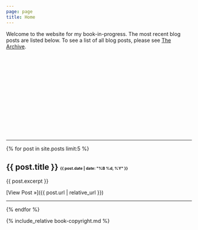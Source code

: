 ```yaml
---
page: page
title: Home
---
```


Welcome to the website for my book-in-progress. The most recent blog posts are listed below. To see a list of all blog posts, please see [The Archive](archive.html).

<div class="parallax-window" style="min-height:200px;" data-parallax="scroll" data-image-src='{{ "/assets/images/book-single-scroll.jpg" | relative_url }}'></div><br/>

<hr/>

{% for post in site.posts limit:5 %}

## {{ post.title }} <span style='font-size:0.5em;'>{{ post.date | date: "%B %d, %Y" }}</span>
  
{{ post.excerpt }}

[View Post &raquo;]({{ post.url | relative_url }})

<hr/>

{% endfor %}


<!-- --------------- -->
<!-- Edit the `manuscript/site-copyright.md` file to suit your needs -->
<!-- --------------- -->

{% include_relative book-copyright.md %}

<script src='{{ "/assets/script/3rd-party/parallax.js" | relative_url }}'></script>